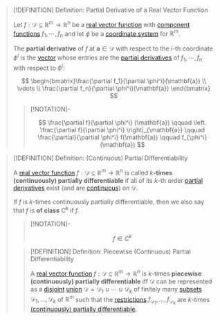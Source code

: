 >[!DEFINITION] Definition: Partial Derivative of a Real Vector Function
>
>Let $f: \mathcal{D} \subseteq \mathbb{R}^m \to \mathbb{R}^n$ be a [real vector function](../Real%20Vector%20Function.md) with [component functions](../Real%20Vector%20Function.md) $f_1,\cdots,f_n$ and let $\phi$ be a [coordinate system](../../../../Geometry/Euclidean%20Geometry/Euclidean%20Space/Coordinate%20Systems/index.md) for $\mathbb{R}^m$.
>
>The **partial derivative** of $f$ at $\mathbf{a} \in \mathcal{D}$ with respect to the $i$-th coordinate $\phi^i$ is the [vector](../../../../../Algebra/Linear%20Algebra/Matrices/Row%20and%20Column%20Vectors/Real%20Vectors/Real%20Vector.md) whose entries are the [partial derivatives](../Scalar%20Fields/Differentiation/Partial%20Derivatives%20of%20Real%20Scalar%20Fields.md) of $f_1,\cdots,f_n$ with respect to $\phi^i$:
>
>$$
>\begin{bmatrix}\frac{\partial f_1}{\partial \phi^i}(\mathbf{a}) \\ \vdots \\ \frac{\partial f_n}{\partial \phi^i}(\mathbf{a}) \end{bmatrix}
>$$
>
>>[!NOTATION]-
>>
>>$$
>>\frac{\partial f}{\partial \phi^i} (\mathbf{a}) \qquad \left. \frac{\partial f}{\partial \phi^i} \right|_{\mathbf{a}}  \qquad \frac{\partial}{\partial \phi^i} f(\mathbf{a}) \qquad f_{\phi^i} (\mathbf{a})
>>$$
>>
>

>[!DEFINITION] Definition: (Continuous) Partial Differentiability
>
>A [real vector function](../Real%20Vector%20Function.md) $f: \mathcal{D} \subseteq \mathbb{R}^m \to \mathbb{R}^n$ is called $k$**-times (continuously) partially differentiable** if all of its $k$-th order [partial derivatives](Partial%20Derivatives%20of%20Real%20Vector%20Functions.md) exist (and are [continuous](../Continuity%20of%20Real%20Vector%20Functions.md)) on $\mathcal{D}$. 
>
>If $f$ is $k$-times continuously partially differentiable, then we also say that $f$ is **of class** $C^k$ if $f$.
>
>>[!NOTATION]-
>>
>>$$
>>f \in C^k
>>$$
>>
>
>>[!DEFINITION] Definition: Piecewise (Continuous) Partial Differentiability
>>
>>A [real vector function](../Real%20Vector%20Function.md) $f: \mathcal{D} \subseteq \mathbb{R}^m \to \mathbb{R}^n$ is $k$-times **piecewise (continuously) partially differentiable** iff $\mathcal{D}$ can be represented as a [disjoint](../../../../../Set%20Theory/Disjoint%20Sets.md) [union](../../../../Set%20Theory/Set%20Operations.md) $\mathcal{D} = \mathcal{D}_1 \cup \cdots \cup \mathcal{D}_k$ of finitely many [subsets](../../../../Set%20Theory/index.md) $\mathcal{D}_1, \dotsc, \mathcal{D}_k$ of $\mathbb{R}^m$ such that the [restrictions](../../../Functions/Restriction.md) $f_{\mathcal{D}_1}, \dotsc, f_{\mathcal{D}_k}$ are $k$-times [(continuously) partially differentiable](Partial%20Derivatives%20of%20Real%20Vector%20Functions.md).
>>
>
